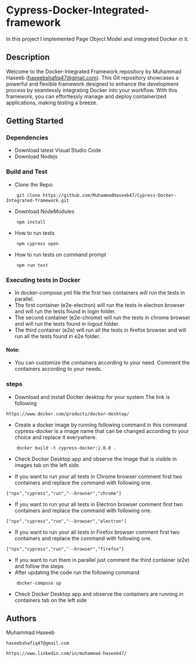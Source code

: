 # Cypress-Docker-Integrated-framework

In this project I implemented Page Object Model and integrated Docker in it.

## Description

Welcome to the Docker-Integrated Framework repository by Muhammad Haseeb (haseebshafiq47@gmail.com). This Git repository showcases a powerful and flexible framework designed to enhance the development process by seamlessly integrating Docker into your workflow. With this framework, you can effortlessly manage and deploy containerized applications, making testing a breeze.

## Getting Started

### Dependencies

* Download latest Visual Studio Code
* Download Nodejs

### Build and Test

* Clone the Repo:
```
    git clone https://github.com/MuhammadHaseeb47/Cypress-Docker-Integrated-framework.git
```
* Download NodeModules
```
    npm install
```
* How to run tests
```
    npm cypress open
```
* How to run tests on command prompt
```
    npm run test
```
### Executing tests in Docker

* In docker-compose.yml file the first two containers will run the tests in parallel.
* The first container (e2e-electron) will run the tests in electron browser and will run the tests found in login folder.
* The second container (e2e-chrome) will run the tests in chrome browser and will run the tests found in logout folder.
* The third container (e2e) will run all the tests in firefox browser and will run all the tests found in e2e folder.

#### Note:

* You can customize the containers according to your need. Comment the containers according to your needs.

### steps

* Download and install Docker desktop for your system The link is following
```
https://www.docker.com/products/docker-desktop/
```

* Create a docker image by running following command in this command cypress-docker is a image name that can be changed according to your choice and replace it everywhere.
```
    docker build -t cypress-docker:1.0.0 .
```

* Check Docker Desktop app and observe the image that is visible in images tab on the left side.


* If you want to run your all tests in Chrome browser comment first two containers and replace the command with following one.
```
["npx","cypress","run","--browser","chrome"]
```

* If you want to run your all tests in Electron browser comment first two containers and replace the command with following one.
```
["npx","cypress","run","--browser","electron"]
```

* If you want to run your all tests in Firefox browser comment first two containers and replace the command with following one.
```
["npx","cypress","run","--browser","firefox"]
```

* If you want to run them in parallel just comment the third container (e2e) and follow the steps
* After updating the code run the following command
```
    docker-compose up
```

* Check Docker Desktop app and observe the containers are running in containers tab on the left side


## Authors

Muhammad Haseeb
```
haseebshafiq47@gmail.com
```
```
https://www.linkedin.com/in/muhammad-haseeb47/
```
